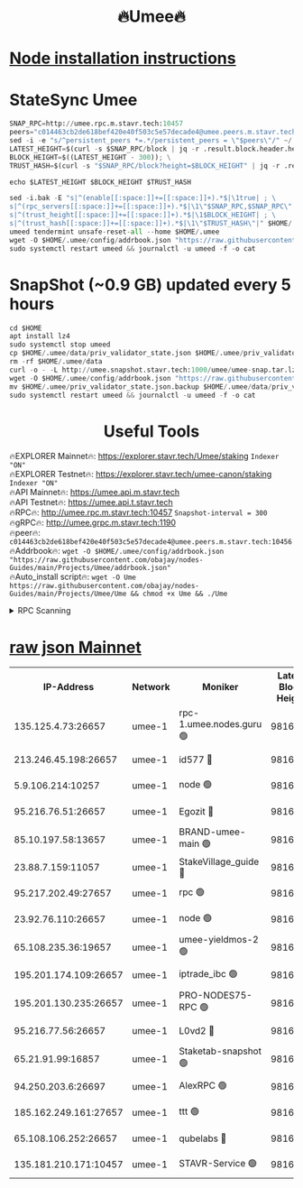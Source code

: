 <h1 align="center"> 🔥Umee🔥</h1>


[Node installation instructions](https://github.com/obajay/nodes-Guides/tree/main/Projects/Umee)
=
# StateSync Umee
```python
SNAP_RPC=http://umee.rpc.m.stavr.tech:10457
peers="c014463cb2de618bef420e40f503c5e57decade4@umee.peers.m.stavr.tech:10456"
sed -i -e "s/^persistent_peers *=.*/persistent_peers = \"$peers\"/" ~/.umee/config/config.toml
LATEST_HEIGHT=$(curl -s $SNAP_RPC/block | jq -r .result.block.header.height); \
BLOCK_HEIGHT=$((LATEST_HEIGHT - 300)); \
TRUST_HASH=$(curl -s "$SNAP_RPC/block?height=$BLOCK_HEIGHT" | jq -r .result.block_id.hash)

echo $LATEST_HEIGHT $BLOCK_HEIGHT $TRUST_HASH

sed -i.bak -E "s|^(enable[[:space:]]+=[[:space:]]+).*$|\1true| ; \
s|^(rpc_servers[[:space:]]+=[[:space:]]+).*$|\1\"$SNAP_RPC,$SNAP_RPC\"| ; \
s|^(trust_height[[:space:]]+=[[:space:]]+).*$|\1$BLOCK_HEIGHT| ; \
s|^(trust_hash[[:space:]]+=[[:space:]]+).*$|\1\"$TRUST_HASH\"|" $HOME/.umee/config/config.toml
umeed tendermint unsafe-reset-all --home $HOME/.umee
wget -O $HOME/.umee/config/addrbook.json "https://raw.githubusercontent.com/obajay/nodes-Guides/main/Projects/Umee/addrbook.json"
sudo systemctl restart umeed && journalctl -u umeed -f -o cat
```
# SnapShot (~0.9 GB) updated every 5 hours
```python
cd $HOME
apt install lz4
sudo systemctl stop umeed
cp $HOME/.umee/data/priv_validator_state.json $HOME/.umee/priv_validator_state.json.backup
rm -rf $HOME/.umee/data
curl -o - -L http://umee.snapshot.stavr.tech:1000/umee/umee-snap.tar.lz4 | lz4 -c -d - | tar -x -C $HOME/.umee --strip-components 2
wget -O $HOME/.umee/config/addrbook.json "https://raw.githubusercontent.com/obajay/nodes-Guides/main/Projects/Umee/addrbook.json"
mv $HOME/.umee/priv_validator_state.json.backup $HOME/.umee/data/priv_validator_state.json
sudo systemctl restart umeed && journalctl -u umeed -f -o cat
```
 <h1 align="center"> Useful Tools</h1>

🔥EXPLORER Mainnet🔥:      https://explorer.stavr.tech/Umee/staking             `Indexer "ON"` \
🔥EXPLORER Testnet🔥:        https://explorer.stavr.tech/umee-canon/staking      `Indexer "ON"` \
🔥API Mainnet🔥:                   https://umee.api.m.stavr.tech \
🔥API Testnet🔥:                     https://umee.api.t.stavr.tech \
🔥RPC🔥:                                   http://umee.rpc.m.stavr.tech:10457                     `Snapshot-interval = 300` \
🔥gRPC🔥:                              http://umee.grpc.m.stavr.tech:1190 \
🔥peer🔥:                     `c014463cb2de618bef420e40f503c5e57decade4@umee.peers.m.stavr.tech:10456` \
🔥Addrbook🔥:    ```wget -O $HOME/.umee/config/addrbook.json "https://raw.githubusercontent.com/obajay/nodes-Guides/main/Projects/Umee/addrbook.json"``` \
🔥Auto_install script🔥: ```wget -O Ume https://raw.githubusercontent.com/obajay/nodes-Guides/main/Projects/Umee/Ume && chmod +x Ume && ./Ume```

<details>
<summary>RPC Scanning</summary>

<h2 align="center"> We scan nodes in real time every 4 hours. And we provide the final result of RPC endpoints.
We cannot influence the operation of these nodes in any way. </h2>


```python
If Voting Power is higher than 0 --> then the Node is a validator of the network and may be subject to attack and be a potential threat to the chain.
```
```python
We marked such validators with a red symbol
```

</details>

[raw json Mainnet](https://rpc-check.umeem.stavr.tech/umeem/rpc-umeem-result.json)
=



<table><tr><th>IP-Address</th><th>Network</th><th>Moniker</th><th>Latest Block Height</th><th>Earliest Block Height</th><th>Catching Up</th><th>Tx Index</th><th>Voting Power</th><th>Scan Time</th></tr><tr><td>135.125.4.73:26657</td><td>umee-1</td><td>rpc-1.umee.nodes.guru 🟢</td><td>9816311</td><td>5167386</td><td>False</td><td>on</td><td>0</td><td>2023-12-24T00:52:06.193254595UTC</td></tr><tr><td>213.246.45.198:26657</td><td>umee-1</td><td>id577 🔴</td><td>9816296</td><td>7100001</td><td>False</td><td>on</td><td>35108337</td><td>2023-12-24T00:50:42.014973181UTC</td></tr><tr><td>5.9.106.214:10257</td><td>umee-1</td><td>node 🟢</td><td>9816306</td><td>7942001</td><td>False</td><td>on</td><td>0</td><td>2023-12-24T00:51:36.670958558UTC</td></tr><tr><td>95.216.76.51:26657</td><td>umee-1</td><td>Egozit 🔴</td><td>9816310</td><td>8262001</td><td>False</td><td>off</td><td>38020924</td><td>2023-12-24T00:52:05.797994829UTC</td></tr><tr><td>85.10.197.58:13657</td><td>umee-1</td><td>BRAND-umee-main 🟢</td><td>9816299</td><td>8427832</td><td>False</td><td>on</td><td>0</td><td>2023-12-24T00:50:59.067753352UTC</td></tr><tr><td>23.88.7.159:11057</td><td>umee-1</td><td>StakeVillage_guide 🔴</td><td>9816305</td><td>9137726</td><td>False</td><td>on</td><td>1407316</td><td>2023-12-24T00:51:31.998799453UTC</td></tr><tr><td>95.217.202.49:27657</td><td>umee-1</td><td>rpc 🟢</td><td>9816304</td><td>9440090</td><td>False</td><td>on</td><td>0</td><td>2023-12-24T00:51:25.182785891UTC</td></tr><tr><td>23.92.76.110:26657</td><td>umee-1</td><td>node 🟢</td><td>9816318</td><td>9468001</td><td>False</td><td>on</td><td>0</td><td>2023-12-24T00:52:49.128068352UTC</td></tr><tr><td>65.108.235.36:19657</td><td>umee-1</td><td>umee-yieldmos-2 🟢</td><td>9816289</td><td>9575548</td><td>False</td><td>on</td><td>0</td><td>2023-12-24T00:49:58.600797978UTC</td></tr><tr><td>195.201.174.109:26657</td><td>umee-1</td><td>iptrade_ibc 🟢</td><td>9816300</td><td>9686001</td><td>False</td><td>on</td><td>0</td><td>2023-12-24T00:51:05.882519254UTC</td></tr><tr><td>195.201.130.235:26657</td><td>umee-1</td><td>PRO-NODES75-RPC 🟢</td><td>9816305</td><td>9716305</td><td>False</td><td>on</td><td>0</td><td>2023-12-24T00:51:34.279001418UTC</td></tr><tr><td>95.216.77.56:26657</td><td>umee-1</td><td>L0vd2 🔴</td><td>9816314</td><td>9716314</td><td>False</td><td>off</td><td>37159396</td><td>2023-12-24T00:52:23.533383310UTC</td></tr><tr><td>65.21.91.99:16857</td><td>umee-1</td><td>Staketab-snapshot 🟢</td><td>9816301</td><td>9721001</td><td>False</td><td>off</td><td>0</td><td>2023-12-24T00:51:08.354634999UTC</td></tr><tr><td>94.250.203.6:26697</td><td>umee-1</td><td>AlexRPC 🟢</td><td>9816296</td><td>9722001</td><td>False</td><td>on</td><td>0</td><td>2023-12-24T00:50:54.717589389UTC</td></tr><tr><td>185.162.249.161:27657</td><td>umee-1</td><td>ttt 🟢</td><td>9816304</td><td>9733423</td><td>False</td><td>on</td><td>0</td><td>2023-12-24T00:51:25.539281126UTC</td></tr><tr><td>65.108.106.252:26657</td><td>umee-1</td><td>qubelabs 🔴</td><td>9816299</td><td>9761001</td><td>False</td><td>on</td><td>36501690</td><td>2023-12-24T00:50:59.396015370UTC</td></tr><tr><td>135.181.210.171:10457</td><td>umee-1</td><td>STAVR-Service 🟢</td><td>9816312</td><td>9814801</td><td>False</td><td>on</td><td>0</td><td>2023-12-24T00:52:12.954589270UTC</td></tr></table>
